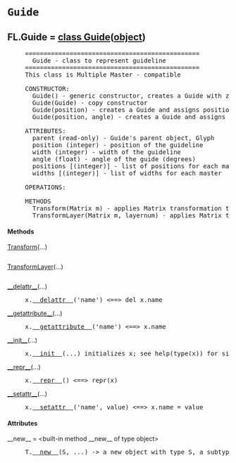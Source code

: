 

<a name="FL.Guide"></a>

# `Guide`


<dt class="class"><h2><span class="class-name">FL.Guide</span> = <a name="FL.Guide" href="#FL.Guide">class Guide</a>(<a href="./__builtin__.html#object">object</a>)</h2></dt><dd class="class"><dd>


<pre class="doc" markdown="0">===============================================
  Guide - class to represent guideline
===============================================
This class is Multiple Master - compatible

CONSTRUCTOR:
  Guide() - generic constructor, creates a Guide with zero coordinates
  Guide(Guide) - copy constructor
  Guide(position) - creates a Guide and assigns position
  Guide(position, angle) - creates a Guide and assigns position and width values

ATTRIBUTES:
  parent (read-only) - Guide's parent object, Glyph
  position (integer) - position of the guideline
  width (integer) - width of the guideline
  angle (float) - angle of the guide (degrees)
  positions [(integer)] - list of positions for each master
  widths [(integer)] - list of widths for each master

OPERATIONS:

METHODS
  Transform(Matrix m) - applies Matrix transformation to the Guide (see Matrix().__doc__)
  TransformLayer(Matrix m, layernum) - applies Matrix transformation to the selected layer of the Guide</pre>


</dd><h4 class="head-methods">Methods </h4><dl class="function"><dt><a name="Guide-Transform" href="#Guide-Transform"><span class="function-name">Transform</span></a><span class="argspec">(...)</span></dt><dd>

<pre class="doc" markdown="0"></pre>

</dd></dl>
<dl class="function"><dt><a name="Guide-TransformLayer" href="#Guide-TransformLayer"><span class="function-name">TransformLayer</span></a><span class="argspec">(...)</span></dt><dd>

<pre class="doc" markdown="0"></pre>

</dd></dl>
<dl class="function"><dt><a name="Guide-__delattr__" href="#Guide-__delattr__"><span class="function-name">__delattr__</span></a><span class="argspec">(...)</span></dt><dd>

<pre class="doc" markdown="0">x.<a href="#FL.Guide-__delattr__">__delattr__</a>('name') <==> del x.name</pre>

</dd></dl>
<dl class="function"><dt><a name="Guide-__getattribute__" href="#Guide-__getattribute__"><span class="function-name">__getattribute__</span></a><span class="argspec">(...)</span></dt><dd>

<pre class="doc" markdown="0">x.<a href="#FL.Guide-__getattribute__">__getattribute__</a>('name') <==> x.name</pre>

</dd></dl>
<dl class="function"><dt><a name="Guide-__init__" href="#Guide-__init__"><span class="function-name">__init__</span></a><span class="argspec">(...)</span></dt><dd>

<pre class="doc" markdown="0">x.<a href="#FL.Guide-__init__">__init__</a>(...) initializes x; see help(type(x)) for signature</pre>

</dd></dl>
<dl class="function"><dt><a name="Guide-__repr__" href="#Guide-__repr__"><span class="function-name">__repr__</span></a><span class="argspec">(...)</span></dt><dd>

<pre class="doc" markdown="0">x.<a href="#FL.Guide-__repr__">__repr__</a>() <==> repr(x)</pre>

</dd></dl>
<dl class="function"><dt><a name="Guide-__setattr__" href="#Guide-__setattr__"><span class="function-name">__setattr__</span></a><span class="argspec">(...)</span></dt><dd>

<pre class="doc" markdown="0">x.<a href="#FL.Guide-__setattr__">__setattr__</a>('name', value) <==> x.name = value</pre>

</dd></dl>

  <h4 class="head-attrs">Attributes </h4><dl><dt><span class="other-name">__new__</span> = &lt;built-in method __new__ of type object&gt;<dd>

<pre class="doc" markdown="0">T.<a href="#FL.Guide-__new__">__new__</a>(S, ...) -> a new object with type S, a subtype of T</pre>

</dd></dl>
</dd>
